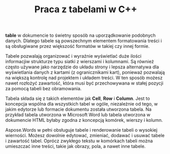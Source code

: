 ﻿---
title: Praca z tabelami w C++
second_title: Aspose.Words dla C++
articleTitle: Praca ze stołami
linktitle: Praca ze stołami
description: "Jak pracować z tabelami w C++. Wprowadzenie do pracy z tabelami i pojęciami węzłów tabeli w Aspose.Words dla C++."
type: docs
weight: 190
url: /pl/cpp/working-with-tables/
timestamp: 2024-01-27-14-07-04
---

**table** w dokumencie to świetny sposób na uporządkowanie podobnych danych. Dlatego tabele są powszechnym elementem formatowania treści i są obsługiwane przez większość formatów w takiej czy innej formie.

Tabele pozwalają organizować i wyraźnie wyświetlać duże ilości informacjiw strukturze typu siatki z wierszami i kolumnami. Są również często używane jako narzędzie do układu strony i lepsza alternatywa dla wyświetlania danych z kartami (z ogranicznikami kart), ponieważ pozwalają na większą kontrolę nad projektem i układem treści. W ten sposób możesz nawet rozłożyć zawartość, która musi być przechowywana w stałej pozycji za pomocą tabeli bez obramowania.

Tabela składa się z takich elementów jak **Cell**, **Row** i **Column**. Jest to koncepcja wspólna dla wszystkich tabel w ogóle, niezależnie od tego, w jakim edytorze lub formacie dokumentu została utworzona tabela. Na przykład tabela utworzona w Microsoft Word lub tabela utworzona w dokumencie HTML byłaby zgodna z koncepcją komórek, wierszy i kolumn.

Aspose.Words w pełni obsługuje tabele i renderowanie tabeli o wysokiej wierności. Możesz dowolnie edytować, zmieniać, dodawać i usuwać tabele i zawartość tabel. Oprócz zwykłego tekstu w komórkach tabeli można umieszczać inne treści, takie jak obrazy, pola, a nawet inne tabele.
